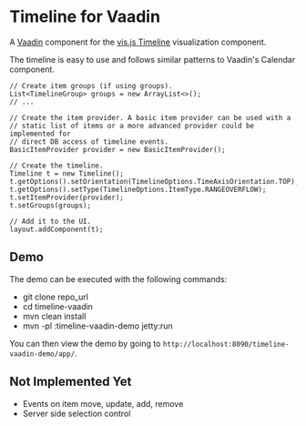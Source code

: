 # Timeline for Vaadin

A [Vaadin](https://vaadin.com/home) component for the 
[vis.js Timeline](http://visjs.org/) visualization component.

The timeline is easy to use and follows similar patterns to Vaadin's
Calendar component.

    // Create item groups (if using groups).
    List<TimelineGroup> groups = new ArrayList<>();
    // ...

    // Create the item provider. A basic item provider can be used with a 
    // static list of items or a more advanced provider could be implemented for 
    // direct DB access of timeline events.
    BasicItemProvider provider = new BasicItemProvider();

    // Create the timeline.
    Timeline t = new Timeline();
    t.getOptions().setOrientation(TimelineOptions.TimeAxisOrientation.TOP);
    t.getOptions().setType(TimelineOptions.ItemType.RANGEOVERFLOW);
    t.setItemProvider(provider);
    t.setGroups(groups);

    // Add it to the UI.
    layout.addComponent(t);

## Demo

The demo can be executed with the following commands:

  - git clone repo_url
  - cd timeline-vaadin
  - mvn clean install
  - mvn -pl :timeline-vaadin-demo jetty:run

You can then view the demo by going to 
```http://localhost:8090/timeline-vaadin-demo/app/```.

## Not Implemented Yet

  - Events on item move, update, add, remove
  - Server side selection control
